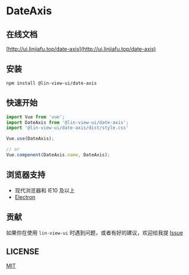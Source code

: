 # DateAxis


## 在线文档

[http://ui.linjiafu.top/date-axis](http://ui.linjiafu.top/date-axis)


## 安装

```
npm install @lin-view-ui/date-axis
```

## 快速开始

```javascript
import Vue from 'vue';
import DateAxis from '@lin-view-ui/date-axis';
import '@lin-view-ui/date-axis/dist/style.css'

Vue.use(DateAxis);

// or
Vue.component(DateAxis.name, DateAxis);
```

## 浏览器支持

- 现代浏览器和 IE10 及以上
- [Electron](http://electron.atom.io/)

## 贡献

如果你在使用 `lin-view-ui` 时遇到问题，或者有好的建议，欢迎给我提 [Issue](https://github.com/c10342/lin-view-ui/issues)

## LICENSE

[MIT](https://github.com/c10342/lin-view-ui/blob/master/LICENSE)
